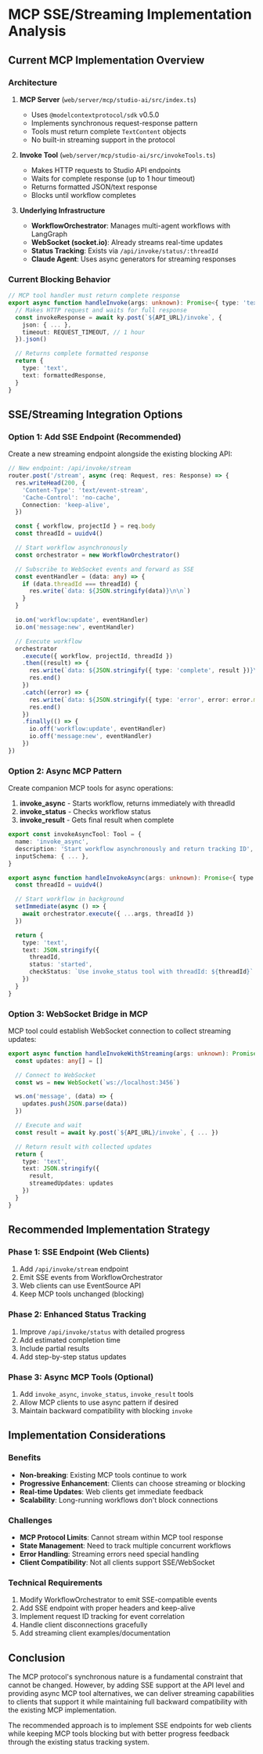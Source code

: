 # MCP SSE/Streaming Implementation Analysis

## Current MCP Implementation Overview

### Architecture

1. **MCP Server** (`web/server/mcp/studio-ai/src/index.ts`)
   - Uses `@modelcontextprotocol/sdk` v0.5.0
   - Implements synchronous request-response pattern
   - Tools must return complete `TextContent` objects
   - No built-in streaming support in the protocol

2. **Invoke Tool** (`web/server/mcp/studio-ai/src/invokeTools.ts`)
   - Makes HTTP requests to Studio API endpoints
   - Waits for complete response (up to 1 hour timeout)
   - Returns formatted JSON/text response
   - Blocks until workflow completes

3. **Underlying Infrastructure**
   - **WorkflowOrchestrator**: Manages multi-agent workflows with LangGraph
   - **WebSocket (socket.io)**: Already streams real-time updates
   - **Status Tracking**: Exists via `/api/invoke/status/:threadId`
   - **Claude Agent**: Uses async generators for streaming responses

### Current Blocking Behavior

```typescript
// MCP tool handler must return complete response
export async function handleInvoke(args: unknown): Promise<{ type: 'text'; text: string }> {
  // Makes HTTP request and waits for full response
  const invokeResponse = await ky.post(`${API_URL}/invoke`, {
    json: { ... },
    timeout: REQUEST_TIMEOUT, // 1 hour
  }).json()

  // Returns complete formatted response
  return {
    type: 'text',
    text: formattedResponse,
  }
}
```

## SSE/Streaming Integration Options

### Option 1: Add SSE Endpoint (Recommended)

Create a new streaming endpoint alongside the existing blocking API:

```typescript
// New endpoint: /api/invoke/stream
router.post('/stream', async (req: Request, res: Response) => {
  res.writeHead(200, {
    'Content-Type': 'text/event-stream',
    'Cache-Control': 'no-cache',
    Connection: 'keep-alive',
  })

  const { workflow, projectId } = req.body
  const threadId = uuidv4()

  // Start workflow asynchronously
  const orchestrator = new WorkflowOrchestrator()

  // Subscribe to WebSocket events and forward as SSE
  const eventHandler = (data: any) => {
    if (data.threadId === threadId) {
      res.write(`data: ${JSON.stringify(data)}\n\n`)
    }
  }

  io.on('workflow:update', eventHandler)
  io.on('message:new', eventHandler)

  // Execute workflow
  orchestrator
    .execute({ workflow, projectId, threadId })
    .then((result) => {
      res.write(`data: ${JSON.stringify({ type: 'complete', result })}\n\n`)
      res.end()
    })
    .catch((error) => {
      res.write(`data: ${JSON.stringify({ type: 'error', error: error.message })}\n\n`)
      res.end()
    })
    .finally(() => {
      io.off('workflow:update', eventHandler)
      io.off('message:new', eventHandler)
    })
})
```

### Option 2: Async MCP Pattern

Create companion MCP tools for async operations:

1. **invoke_async** - Starts workflow, returns immediately with threadId
2. **invoke_status** - Checks workflow status
3. **invoke_result** - Gets final result when complete

```typescript
export const invokeAsyncTool: Tool = {
  name: 'invoke_async',
  description: 'Start workflow asynchronously and return tracking ID',
  inputSchema: { ... },
}

export async function handleInvokeAsync(args: unknown): Promise<{ type: 'text'; text: string }> {
  const threadId = uuidv4()

  // Start workflow in background
  setImmediate(async () => {
    await orchestrator.execute({ ...args, threadId })
  })

  return {
    type: 'text',
    text: JSON.stringify({
      threadId,
      status: 'started',
      checkStatus: `Use invoke_status tool with threadId: ${threadId}`
    })
  }
}
```

### Option 3: WebSocket Bridge in MCP

MCP tool could establish WebSocket connection to collect streaming updates:

```typescript
export async function handleInvokeWithStreaming(args: unknown): Promise<{ type: 'text'; text: string }> {
  const updates: any[] = []

  // Connect to WebSocket
  const ws = new WebSocket(`ws://localhost:3456`)

  ws.on('message', (data) => {
    updates.push(JSON.parse(data))
  })

  // Execute and wait
  const result = await ky.post(`${API_URL}/invoke`, { ... })

  // Return result with collected updates
  return {
    type: 'text',
    text: JSON.stringify({
      result,
      streamedUpdates: updates
    })
  }
}
```

## Recommended Implementation Strategy

### Phase 1: SSE Endpoint (Web Clients)

1. Add `/api/invoke/stream` endpoint
2. Emit SSE events from WorkflowOrchestrator
3. Web clients can use EventSource API
4. Keep MCP tools unchanged (blocking)

### Phase 2: Enhanced Status Tracking

1. Improve `/api/invoke/status` with detailed progress
2. Add estimated completion time
3. Include partial results
4. Add step-by-step status updates

### Phase 3: Async MCP Tools (Optional)

1. Add `invoke_async`, `invoke_status`, `invoke_result` tools
2. Allow MCP clients to use async pattern if desired
3. Maintain backward compatibility with blocking `invoke`

## Implementation Considerations

### Benefits

- **Non-breaking**: Existing MCP tools continue to work
- **Progressive Enhancement**: Clients can choose streaming or blocking
- **Real-time Updates**: Web clients get immediate feedback
- **Scalability**: Long-running workflows don't block connections

### Challenges

- **MCP Protocol Limits**: Cannot stream within MCP tool response
- **State Management**: Need to track multiple concurrent workflows
- **Error Handling**: Streaming errors need special handling
- **Client Compatibility**: Not all clients support SSE/WebSocket

### Technical Requirements

1. Modify WorkflowOrchestrator to emit SSE-compatible events
2. Add SSE endpoint with proper headers and keep-alive
3. Implement request ID tracking for event correlation
4. Handle client disconnections gracefully
5. Add streaming client examples/documentation

## Conclusion

The MCP protocol's synchronous nature is a fundamental constraint that cannot be changed. However, by adding SSE support at the API level and providing async MCP tool alternatives, we can deliver streaming capabilities to clients that support it while maintaining full backward compatibility with the existing MCP implementation.

The recommended approach is to implement SSE endpoints for web clients while keeping MCP tools blocking but with better progress feedback through the existing status tracking system.
